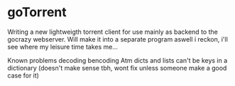 goTorrent
==========================
Writing a new lightweigth torrent client for use mainly as backend to the gocrazy webserver.
Will make it into a separate program aswell i reckon, i'll see where my leisure time takes me... 

Known problems
	decoding bencoding
		Atm dicts and lists can't be keys in a dictionary (doesn't make sense tbh, wont fix unless someone make a good case for it)